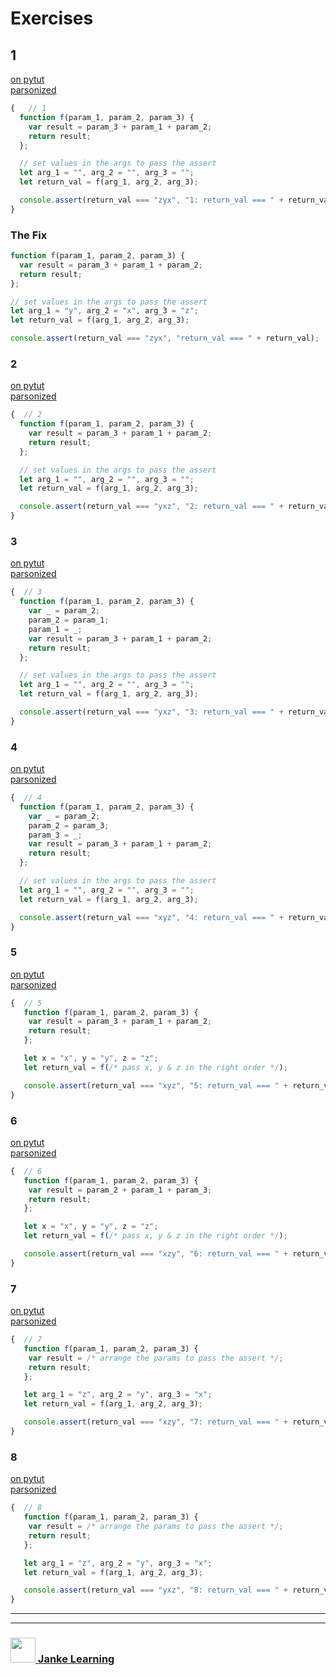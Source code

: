 # Exercises

## 1

[on pytut](http://www.pythontutor.com/live.html#code=function%20f%28param_1,%20param_2,%20param_3%29%20%7B%0A%20%20var%20result%20%3D%20param_3%20%2B%20param_1%20%2B%20param_2%3B%0A%20%20return%20result%3B%0A%7D%3B%0A%0A//%20set%20values%20in%20the%20args%20to%20pass%20the%20assert%0Alet%20arg_1%20%3D%20%22%22,%20arg_2%20%3D%20%22%22,%20arg_3%20%3D%20%22%22%3B%0Alet%20return_val%20%3D%20f%28arg_1,%20arg_2,%20arg_3%29%3B%0A%0Aconsole.assert%28return_val%20%3D%3D%3D%20%22zyx%22,%20%221%3A%20return_val%20%3D%3D%3D%20%22%20%2B%20return_val%29%3B&cumulative=false&heapPrimitives=nevernest&mode=display&origin=opt-live.js&py=js&rawInputLstJSON=%5B%5D&textReferences=false)  
[parsonized](http://janke-learning.github.io/parsonizer/?snippet=function%20f%28param_1,%20param_2,%20param_3%29%20%7B%0A%20%20var%20result%20%3D%20param_3%20%2B%20param_1%20%2B%20param_2%3B%0A%20%20return%20result%3B%0A%7D%3B%0A%0A//%20set%20values%20in%20the%20args%20to%20pass%20the%20assert%0Alet%20arg_1%20%3D%20%22%22,%20arg_2%20%3D%20%22%22,%20arg_3%20%3D%20%22%22%3B%0Alet%20return_val%20%3D%20f%28arg_1,%20arg_2,%20arg_3%29%3B%0A%0Aconsole.assert%28return_val%20%3D%3D%3D%20%22zyx%22,%20%22return_val%20%3D%3D%3D%20%22%20%2B%20return_val%29%3B)
```js
{   // 1
  function f(param_1, param_2, param_3) {
    var result = param_3 + param_1 + param_2;
    return result;
  };

  // set values in the args to pass the assert
  let arg_1 = "", arg_2 = "", arg_3 = "";
  let return_val = f(arg_1, arg_2, arg_3);

  console.assert(return_val === "zyx", "1: return_val === " + return_val);
}
```
### The Fix
```js
function f(param_1, param_2, param_3) {
  var result = param_3 + param_1 + param_2;
  return result;
};

// set values in the args to pass the assert
let arg_1 = "y", arg_2 = "x", arg_3 = "z";
let return_val = f(arg_1, arg_2, arg_3);

console.assert(return_val === "zyx", "return_val === " + return_val);
```

### 2

[on pytut](http://www.pythontutor.com/javascript.html#code=function%20f%28param_1%2C%20param_2%2C%20param_3%29%20%7B%0A%20%20var%20result%20%3D%20param_3%20%2B%20param_1%20%2B%20param_2%3B%0A%20%20return%20result%3B%0A%7D%3B%0A%0A%2F%2F%20set%20values%20in%20the%20args%20to%20pass%20the%20assert%0Alet%20arg_1%20%3D%20%22%22%2C%20arg_2%20%3D%20%22%22%2C%20arg_3%20%3D%20%22%22%3B%0Alet%20return_val%20%3D%20f%28arg_1%2C%20arg_2%2C%20arg_3%29%3B%0A%0Aconsole.assert%28return_val%20%3D%3D%3D%20%22yxz%22%2C%20%22return_val%20%3D%3D%3D%20%22%20%2B%20return_val%29%3B&mode=edit&origin=opt-frontend.js&py=js&rawInputLstJSON=%5B%5D)    
[parsonized](http://janke-learning.github.io/parsonizer/?snippet=function%20f%28param_1%2C%20param_2%2C%20param_3%29%20%7B%0A%20%20var%20result%20%3D%20param_3%20%2B%20param_1%20%2B%20param_2%3B%0A%20%20return%20result%3B%0A%7D%3B%0A%0A%2F%2F%20set%20values%20in%20the%20args%20to%20pass%20the%20assert%0Alet%20arg_1%20%3D%20%22%22%2C%20arg_2%20%3D%20%22%22%2C%20arg_3%20%3D%20%22%22%3B%0Alet%20return_val%20%3D%20f%28arg_1%2C%20arg_2%2C%20arg_3%29%3B%0A%0Aconsole.assert%28return_val%20%3D%3D%3D%20%22yxz%22%2C%20%22return_val%20%3D%3D%3D%20%22%20%2B%20return_val%29%3B)
```js
{  // 2
  function f(param_1, param_2, param_3) {
    var result = param_3 + param_1 + param_2;
    return result;
  };

  // set values in the args to pass the assert
  let arg_1 = "", arg_2 = "", arg_3 = "";
  let return_val = f(arg_1, arg_2, arg_3);

  console.assert(return_val === "yxz", "2: return_val === " + return_val);
}
```

### 3

[on pytut](http://www.pythontutor.com/javascript.html#code=function%20f%28param_1%2C%20param_2%2C%20param_3%29%20%7B%0A%20%20var%20_%20%3D%20param_2%3B%0A%20%20param_2%20%3D%20param_1%3B%0A%20%20param_1%20%3D%20_%3B%0A%20%20var%20result%20%3D%20param_3%20%2B%20param_1%20%2B%20param_2%3B%0A%20%20return%20result%3B%0A%7D%3B%0A%0A%2F%2F%20set%20values%20in%20the%20args%20to%20pass%20the%20assert%0Alet%20arg_1%20%3D%20%22%22%2C%20arg_2%20%3D%20%22%22%2C%20arg_3%20%3D%20%22%22%3B%0Alet%20return_val%20%3D%20f%28arg_1%2C%20arg_2%2C%20arg_3%29%3B%0A%0Aconsole.assert%28return_val%20%3D%3D%3D%20%22yxz%22%2C%20%22return_val%20%3D%3D%3D%20%22%20%2B%20return_val%29%3B&mode=edit&origin=opt-frontend.js&py=js&rawInputLstJSON=%5B%5D)   
[parsonized](http://janke-learning.github.io/parsonizer/?snippet=function%20f%28param_1%2C%20param_2%2C%20param_3%29%20%7B%0A%20%20var%20_%20%3D%20param_2%3B%0A%20%20param_2%20%3D%20param_1%3B%0A%20%20param_1%20%3D%20_%3B%0A%20%20var%20result%20%3D%20param_3%20%2B%20param_1%20%2B%20param_2%3B%0A%20%20return%20result%3B%0A%7D%3B%0A%0A%2F%2F%20set%20values%20in%20the%20args%20to%20pass%20the%20assert%0Alet%20arg_1%20%3D%20%22%22%2C%20arg_2%20%3D%20%22%22%2C%20arg_3%20%3D%20%22%22%3B%0Alet%20return_val%20%3D%20f%28arg_1%2C%20arg_2%2C%20arg_3%29%3B%0A%0Aconsole.assert%28return_val%20%3D%3D%3D%20%22yxz%22%2C%20%22return_val%20%3D%3D%3D%20%22%20%2B%20return_val%29%3B)
```js
{  // 3
  function f(param_1, param_2, param_3) {
    var _ = param_2;
    param_2 = param_1;
    param_1 = _;
    var result = param_3 + param_1 + param_2;
    return result;
  };

  // set values in the args to pass the assert
  let arg_1 = "", arg_2 = "", arg_3 = "";
  let return_val = f(arg_1, arg_2, arg_3);

  console.assert(return_val === "yxz", "3: return_val === " + return_val);
}
```

### 4

[on pytut](http://www.pythontutor.com/javascript.html#code=function%20f%28param_1%2C%20param_2%2C%20param_3%29%20%7B%0A%20%20var%20_%20%3D%20param_2%3B%0A%20%20param_2%20%3D%20param_3%3B%0A%20%20param_3%20%3D%20_%3B%0A%20%20var%20result%20%3D%20param_3%20%2B%20param_1%20%2B%20param_2%3B%0A%20%20return%20result%3B%0A%7D%3B%0A%0A%2F%2F%20set%20values%20in%20the%20args%20to%20pass%20the%20assert%0Alet%20arg_1%20%3D%20%22%22%2C%20arg_2%20%3D%20%22%22%2C%20arg_3%20%3D%20%22%22%3B%0Alet%20return_val%20%3D%20f%28arg_1%2C%20arg_2%2C%20arg_3%29%3B%0A%0Aconsole.assert%28return_val%20%3D%3D%3D%20%22xyz%22%2C%20%22return_val%20%3D%3D%3D%20%22%20%2B%20return_val%29%3B&mode=edit&origin=opt-frontend.js&py=js&rawInputLstJSON=%5B%5D)  
[parsonized](http://janke-learning.github.io/parsonizer/?snippet=function%20f%28param_1%2C%20param_2%2C%20param_3%29%20%7B%0A%20%20var%20_%20%3D%20param_2%3B%0A%20%20param_2%20%3D%20param_3%3B%0A%20%20param_3%20%3D%20_%3B%0A%20%20var%20result%20%3D%20param_3%20%2B%20param_1%20%2B%20param_2%3B%0A%20%20return%20result%3B%0A%7D%3B%0A%0A%2F%2F%20set%20values%20in%20the%20args%20to%20pass%20the%20assert%0Alet%20arg_1%20%3D%20%22%22%2C%20arg_2%20%3D%20%22%22%2C%20arg_3%20%3D%20%22%22%3B%0Alet%20return_val%20%3D%20f%28arg_1%2C%20arg_2%2C%20arg_3%29%3B%0A%0Aconsole.assert%28return_val%20%3D%3D%3D%20%22xyz%22%2C%20%22return_val%20%3D%3D%3D%20%22%20%2B%20return_val%29%3B)
```js
{  // 4
  function f(param_1, param_2, param_3) {
    var _ = param_2;
    param_2 = param_3;
    param_3 = _;
    var result = param_3 + param_1 + param_2;
    return result;
  };

  // set values in the args to pass the assert
  let arg_1 = "", arg_2 = "", arg_3 = "";
  let return_val = f(arg_1, arg_2, arg_3);

  console.assert(return_val === "xyz", "4: return_val === " + return_val);
}
```

### 5

[on pytut](http://www.pythontutor.com/javascript.html#code=function%20f%28param_1%2C%20param_2%2C%20param_3%29%20%7B%0A%20var%20result%20%3D%20param_3%20%2B%20param_1%20%2B%20param_2%3B%0A%20return%20result%3B%0A%7D%3B%0A%0Alet%20x%20%3D%20%22x%22%2C%20y%20%3D%20%22y%22%2C%20z%20%3D%20%22z%22%3B%0Alet%20return_val%20%3D%20f%28%2F*%20pass%20x%2C%20y%20%26%20z%20in%20the%20right%20order%20*%2F%29%3B%0A%0Aconsole.assert%28return_val%20%3D%3D%3D%20%22xyz%22%2C%20%225%3A%20return_val%20%3D%3D%3D%20%22%20%2B%20return_val%29%3B&curInstr=0&mode=display&origin=opt-frontend.js&py=js&rawInputLstJSON=%5B%5D)   
[parsonized](http://janke-learning.github.io/parsonizer/?snippet=function%20f%28param_1%2C%20param_2%2C%20param_3%29%20%7B%0A%20var%20result%20%3D%20param_3%20%2B%20param_1%20%2B%20param_2%3B%0A%20return%20result%3B%0A%7D%3B%0A%0Alet%20x%20%3D%20%22x%22%2C%20y%20%3D%20%22y%22%2C%20z%20%3D%20%22z%22%3B%0Alet%20return_val%20%3D%20f%28%2F*%20pass%20x%2C%20y%20%26%20z%20in%20the%20right%20order%20*%2F%29%3B%0A%0Aconsole.assert%28return_val%20%3D%3D%3D%20%22xyz%22%2C%20%225%3A%20return_val%20%3D%3D%3D%20%22%20%2B%20return_val%29%3B)  
```js
{  // 5
   function f(param_1, param_2, param_3) {
    var result = param_3 + param_1 + param_2;
    return result;
   };

   let x = "x", y = "y", z = "z";
   let return_val = f(/* pass x, y & z in the right order */);

   console.assert(return_val === "xyz", "5: return_val === " + return_val);
}
```

### 6

[on pytut](http://www.pythontutor.com/javascript.html#code=function%20f%28param_1%2C%20param_2%2C%20param_3%29%20%7B%0A%20var%20result%20%3D%20param_2%20%2B%20param_1%20%2B%20param_3%3B%0A%20return%20result%3B%0A%7D%3B%0A%0Alet%20x%20%3D%20%22x%22%2C%20y%20%3D%20%22y%22%2C%20z%20%3D%20%22z%22%3B%0Alet%20return_val%20%3D%20f%28%2F*%20pass%20x%2C%20y%20%26%20z%20in%20the%20right%20order%20*%2F%29%3B%0A%0Aconsole.assert%28return_val%20%3D%3D%3D%20%22xzy%22%2C%20%226%3A%20return_val%20%3D%3D%3D%20%22%20%2B%20return_val%29%3B&curInstr=0&mode=display&origin=opt-frontend.js&py=js&rawInputLstJSON=%5B%5D)  
[parsonized](http://janke-learning.github.io/parsonizer/?snippet=function%20f%28param_1%2C%20param_2%2C%20param_3%29%20%7B%0A%20var%20result%20%3D%20param_2%20%2B%20param_1%20%2B%20param_3%3B%0A%20return%20result%3B%0A%7D%3B%0A%0Alet%20x%20%3D%20%22x%22%2C%20y%20%3D%20%22y%22%2C%20z%20%3D%20%22z%22%3B%0Alet%20return_val%20%3D%20f%28%2F*%20pass%20x%2C%20y%20%26%20z%20in%20the%20right%20order%20*%2F%29%3B%0A%0Aconsole.assert%28return_val%20%3D%3D%3D%20%22xzy%22%2C%20%226%3A%20return_val%20%3D%3D%3D%20%22%20%2B%20return_val%29%3B) 
```js
{  // 6
   function f(param_1, param_2, param_3) {
    var result = param_2 + param_1 + param_3;
    return result;
   };

   let x = "x", y = "y", z = "z";
   let return_val = f(/* pass x, y & z in the right order */);

   console.assert(return_val === "xzy", "6: return_val === " + return_val);
}
```

### 7

[on pytut](http://www.pythontutor.com/javascript.html#code=function%20f%28param_1%2C%20param_2%2C%20param_3%29%20%7B%0A%20var%20result%20%3D%20%2F*%20arrange%20the%20params%20to%20pass%20the%20assert%20*%2F%3B%0A%20return%20result%3B%0A%7D%3B%0A%0Alet%20arg_1%20%3D%20%22z%22%2C%20arg_2%20%3D%20%22y%22%2C%20arg_3%20%3D%20%22x%22%3B%0Alet%20return_val%20%3D%20f%28arg_1%2C%20arg_2%2C%20arg_3%29%3B%0A%0Aconsole.assert%28return_val%20%3D%3D%3D%20%22xzy%22%2C%20%227%3A%20return_val%20%3D%3D%3D%20%22%20%2B%20return_val%29%3B&curInstr=0&mode=display&origin=opt-frontend.js&py=js&rawInputLstJSON=%5B%5D)  
[parsonized](http://janke-learning.github.io/parsonizer/?snippet=function%20f%28param_1%2C%20param_2%2C%20param_3%29%20%7B%0A%20var%20result%20%3D%20%2F*%20arrange%20the%20params%20to%20pass%20the%20assert%20*%2F%3B%0A%20return%20result%3B%0A%7D%3B%0A%0Alet%20arg_1%20%3D%20%22z%22%2C%20arg_2%20%3D%20%22y%22%2C%20arg_3%20%3D%20%22x%22%3B%0Alet%20return_val%20%3D%20f%28arg_1%2C%20arg_2%2C%20arg_3%29%3B%0A%0Aconsole.assert%28return_val%20%3D%3D%3D%20%22xzy%22%2C%20%227%3A%20return_val%20%3D%3D%3D%20%22%20%2B%20return_val%29%3B)  
```js
{  // 7
   function f(param_1, param_2, param_3) {
    var result = /* arrange the params to pass the assert */;
    return result;
   };

   let arg_1 = "z", arg_2 = "y", arg_3 = "x";
   let return_val = f(arg_1, arg_2, arg_3);

   console.assert(return_val === "xzy", "7: return_val === " + return_val);
}
```

### 8

[on pytut](http://www.pythontutor.com/javascript.html#code=function%20f%28param_1%2C%20param_2%2C%20param_3%29%20%7B%0A%20var%20result%20%3D%20%2F*%20arrange%20the%20params%20to%20pass%20the%20assert%20*%2F%3B%0A%20return%20result%3B%0A%7D%3B%0A%0Alet%20arg_1%20%3D%20%22z%22%2C%20arg_2%20%3D%20%22y%22%2C%20arg_3%20%3D%20%22x%22%3B%0Alet%20return_val%20%3D%20f%28arg_1%2C%20arg_2%2C%20arg_3%29%3B%0A%0Aconsole.assert%28return_val%20%3D%3D%3D%20%22yxz%22%2C%20%228%3A%20return_val%20%3D%3D%3D%20%22%20%2B%20return_val%29%3B&curInstr=0&mode=display&origin=opt-frontend.js&py=js&rawInputLstJSON=%5B%5D)  
[parsonized](http://janke-learning.github.io/parsonizer/?snippet=function%20f%28param_1%2C%20param_2%2C%20param_3%29%20%7B%0A%20var%20result%20%3D%20%2F*%20arrange%20the%20params%20to%20pass%20the%20assert%20*%2F%3B%0A%20return%20result%3B%0A%7D%3B%0A%0Alet%20arg_1%20%3D%20%22z%22%2C%20arg_2%20%3D%20%22y%22%2C%20arg_3%20%3D%20%22x%22%3B%0Alet%20return_val%20%3D%20f%28arg_1%2C%20arg_2%2C%20arg_3%29%3B%0A%0Aconsole.assert%28return_val%20%3D%3D%3D%20%22yxz%22%2C%20%228%3A%20return_val%20%3D%3D%3D%20%22%20%2B%20return_val%29%3B)  
```js
{  // 8
   function f(param_1, param_2, param_3) {
    var result = /* arrange the params to pass the assert */;
    return result;
   };

   let arg_1 = "z", arg_2 = "y", arg_3 = "x";
   let return_val = f(arg_1, arg_2, arg_3);

   console.assert(return_val === "yxz", "8: return_val === " + return_val);
}
```

___
___
### <a href="http://janke-learning.org" target="_blank"><img src="https://user-images.githubusercontent.com/18554853/50098409-22575780-021c-11e9-99e1-962787adaded.png" width="40" height="40"></img> Janke Learning</a>

